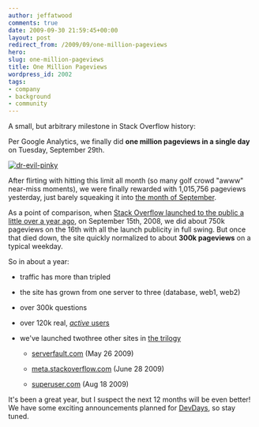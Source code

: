 ```yaml
---
author: jeffatwood
comments: true
date: 2009-09-30 21:59:45+00:00
layout: post
redirect_from: /2009/09/one-million-pageviews
hero: 
slug: one-million-pageviews
title: One Million Pageviews
wordpress_id: 2002
tags:
- company
- background
- community
---
```



A small, but arbitrary milestone in Stack Overflow history:



Per Google Analytics, we finally did **one million pageviews in a single day** on Tuesday, September 29th.



[![dr-evil-pinky](https://i.stack.imgur.com/pwsvk.jpg)](http://www.youtube.com/watch?v=cKKHSAE1gIs#t=0m13s)



After flirting with hitting this limit all month (so many golf crowd "awww" near-miss moments), we were finally rewarded with 1,015,756 pageviews yesterday, just barely squeaking it into [the month of September](https://twitter.com/codinghorror/status/2613465918).



As a point of comparison, when [Stack Overflow launched to the public a little over a year ago](http://blog.stackoverflow.com/2008/09/then-a-miracle-occurs-public-beta/), on September 15th, 2008, we did about 750k pageviews on the 16th with all the launch publicity in full swing. But once that died down, the site quickly normalized to about **300k pageviews** on a typical weekday. 



So in about a year:







  * traffic has more than tripled

  * the site has grown from one server to three (database, web1, web2)

  * over 300k questions 

  * over 120k real, [_active_ users](http://blog.stackoverflow.com/2009/02/when-is-an-account-abandoned/)

  * we've launched twothree other sites in [the trilogy](http://blog.stackoverflow.com/2009/05/the-stack-overflow-trilogy/)


    * [serverfault.com](http://blog.stackoverflow.com/2009/05/server-fault-public-beta-launches/) (May 26 2009)

    * [meta.stackoverflow.com](http://blog.stackoverflow.com/2009/06/cmon-get-meta/) (June 28 2009)

    * [superuser.com](http://blog.stackoverflow.com/2009/08/super-user-now-public/) (Aug 18 2009)





It's been a great year, but I suspect the next 12 months will be even better! We have some exciting announcements planned for [DevDays](http://stackoverflow.carsonified.com/), so stay tuned. 

